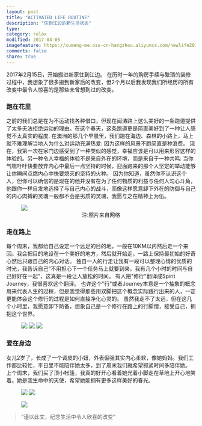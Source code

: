 ```yaml
---
layout: post
title: "ACTIVATED LIFE ROUTINE"
description: "住到江边的新生活状态"
type: 
category: relax
modified: 2017-04-05
imagefeature: https://xumeng-me.oss-cn-hangzhou.aliyuncs.com/newlife2017/photoswentao-sakura-lane2.jpg?imageMogr2/thumbnail/!100p
comments: false
share: true
---
```



2017年2月15日，开始搬进新家住到江边。
在历时一年的购房手续与繁琐的装修过程中，我想象了很多搬到新家后的改变，但2个月以后我发现我们所经历的所有改变中最令人惊喜的是那些未曾想到过的改变。


### 跑在花里

之前的我们总是在为不运动找各种借口，但现在闻涛路上这么美好的一条跑道提供了太多无法拒绝运动的理由。在这个春天，这条跑道更是简直美好到了一种让人感觉不太真实的程度.
在澳洲的那几个早晨里，我们跑在海边、森林的小路上，马上就不难理解当地人为什么对运动充满热爱: 因为这样的风景不跑简直是种浪费。
现在，我第一次在家门边感受到了一种类似的感觉，幸福应该是可以用来形容这样的体验的。另一种令人幸福的体验不是来自外在的环境，而是来自于一种共鸣: 当你气喘吁吁快要放弃内心中最后一点坚持的时候，迎面跑来的那个人坚定的举动能够让你瞬间点燃内心中快要熄灭的坚持的火种。
因为你知道，虽然你不认识这个人，但你可以确信的是现在的他并没有在为了任何物质的利益与任何人勾心斗角，他跟你一样自发地选择了与自己内心的战斗，而像这样愿意卸下外在的防御与自己的内心肉搏的灵魂一般都不会是劣质的灵魂，我愿与之在精神上为伍。

<figure>
	<a href="https://xumeng-me.oss-cn-hangzhou.aliyuncs.com/newlife2017/photoswentao-sakura-lane2.jpg?imageMogr2/thumbnail/!100p"><img src="https://xumeng-me.oss-cn-hangzhou.aliyuncs.com/newlife2017/photoswentao-sakura-lane2.jpg?imageMogr2/thumbnail/!100p"></a>
	<center>注:照片来自网络</center>
</figure>

### 走在路上

每个周末，我都给自己设定一个远足的目的地，一般在10KM以内然后走一个来回。我会把目的地设在一个美好的地方，然后就开始走，一路上保持最初始的好奇心然后只跟自己的内心对话。
独自一人的行走让我有一段可以整理心情的优质的时光，我告诉自己“不用担心下一个任务马上就要到来，我有几个小时的时间与自己好好在一起”，这真是一段让人放松的时间。
有人把"修行"翻译成Spirit Journey，我很喜欢这个翻译。
也许这个"行"或者Journey本意是一个抽象的概念用来代表人生的过程，但是我觉得那些用双脚把这个概念实际践行出来的人，一定更能体会这个修行的过程是如何直接净化心灵的。
虽然我走不了太远，但在这几个小时里，我愿意卸下防备，想象自己是一个修行在路上的行脚僧，接受自己，拥抱这个世界。

<figure class="third">
	<a href="https://xumeng-me.oss-cn-hangzhou.aliyuncs.com/newlife2017/photosIMG_5727.PNG"><img src="https://xumeng-me.oss-cn-hangzhou.aliyuncs.com/newlife2017/photosIMG_5727.PNG?imageMogr2/thumbnail/!80p"></a>
	<a href="https://xumeng-me.oss-cn-hangzhou.aliyuncs.com/newlife2017/photosIMG_6055.PNG"><img src="https://xumeng-me.oss-cn-hangzhou.aliyuncs.com/newlife2017/photosIMG_6055.PNG?imageMogr2/thumbnail/!80p"></a>
	<a href="https://xumeng-me.oss-cn-hangzhou.aliyuncs.com/newlife2017/photosIMG_5855.PNG"><img src="https://xumeng-me.oss-cn-hangzhou.aliyuncs.com/newlife2017/photosIMG_5855.PNG?imageMogr2/thumbnail/!80p"></a>
</figure>


### 爱在身边

女儿2岁了，长成了一个调皮的小妞，外表倔强其实内心柔软，像她妈妈。我们工作都比较忙，平日里不能陪伴她太多，到了周末我们就希望抓紧时间多陪伴她。
上个周末，我们买了顶小帐篷，我真的好开心看着她光着小脚走在草地上开心地笑着。她是我生命中的天使，希望她能拥有更多这样美好的春光。

<figure class="half">
	<a href="https://xumeng-me.oss-cn-hangzhou.aliyuncs.com/newlife2017/photosFullSizeRender%203.jpg"><img src="https://xumeng-me.oss-cn-hangzhou.aliyuncs.com/newlife2017/photosFullSizeRender%203.jpg?imageMogr2/thumbnail/!80p"></a>
	<a href="https://xumeng-me.oss-cn-hangzhou.aliyuncs.com/newlife2017/photosFullSizeRender%202.jpg"><img src="https://xumeng-me.oss-cn-hangzhou.aliyuncs.com/newlife2017/photosFullSizeRender%202.jpg?imageMogr2/thumbnail/!80p"></a>
</figure>

<figure>
	<a href="https://xumeng-me.oss-cn-hangzhou.aliyuncs.com/newlife2017/photosIMG_5190.jpg"><img src="https://xumeng-me.oss-cn-hangzhou.aliyuncs.com/newlife2017/photosIMG_5190.jpg?imageMogr2/thumbnail/!80p"></a>
</figure>

> “谨以此文，纪念生活中令人欣喜的改变”